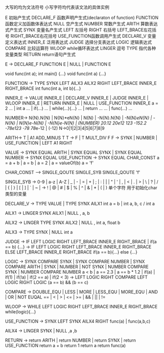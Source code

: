 大写的均为文法符号 小写字符均代表该文法的具体实例

E 初始产生式
DECLARE_F 函数声明产生式(declaraton of function)
FUNCTION  函数定义加函数体表达式
NULL      空产生式
NUMBER    常数产生式
ARITH     算数表达式产生式
SYNX      变量名产生式
LEFT      左括号
RIGHT     右括号
LEFT_BRACE左花括号
RIGHT_BRACE右花括号
USE_FUNCTION函数调用产生式
DECLARE_V 变量定义表达式
INNER_E   泛用表达式
JUDGE     选择分支表达式
LOGIC     逻辑表达式
COMPARE   比较运算符
WLOOP     while循环表达式
LINGER    逗号
TYPE      指代各种变量类型
RETURN    return语句产生式



E -> DECLARE_F FUNCTION E | NULL | FUNCTION E
<!-- 暂时先不实现DECLARE_F -->
void func(int a);
int main()
{...}
void func(int a)
{...}

FUNCTION -> TYPE SYNX LEFT AILX3 AILX2 RIGHT LEFT_BRACE INNER_E RIGHT_BRACE
int func(int a, int b){...} 

INNER_E -> VALUE INNER_E | DECLARE_V INNER_E | JUDGE INNER_E | WLOOP INNER_E | RETURN INNER_E | NULL |                     USE_FUNCTION INNER_E
a = 2 ... | int a ... | if(...) ... | while(...){...} ... | return ... ... | func(...) ...


<!-- 还需要添加#include -->

NUMBER-> N{N}.N{N} | N{N}*eN{N} | N{N} | -N{N}.N{N} | -N{N}*eN{N} | -N{N} | N{N}*e-N{N} | -N{N}*e-N{N} | (NUMBER)
          20.12      20*e12       123     -152.2       -78*e123      -78    78*e-12                    | (-12)
N->0|1|2|3|4|5|6|7|8|9
<!-- 数字用正则表达式实现 -->



ARITH-> T | A1 ADD_MINUS T
        T -> F | T MULT_DIV F
        F -> SYNX | NUMBER | USE_FUNCTION | LEFT A1 RIGHT

VALUE -> SYNX EQUAL ARITH | SYNX EQUAL SYNX | SYNX EQUAL NUMBER
      -> SYNX EQUAL USE_FUNCTION
      -> SYNX EQUAL CHAR_CONST
a = a + b | a = b | a = 2 | a = valueOf(b)
a = 'f'
<!-- 先判断共同的SYNX EQUAL部分，后面的差别if解决 -->

CHAR_CONST —> SINGLE_QOUTE SINGLE_SYB SINGLE_QOUTE
'f'
<!-- 关于SINGLE_SYB单个字符的判定方法，可以在词法分析中通过string的长度来判断 -->

SINGLE_SYB -> 0-9 | a-z | A-Z | _ | - | = | + | ; | : | | | " | ' | , | < | . | > | \ | ? | / | { | } | [ | ] | ` | ~ | 
           -> ! | @ | # | $ | % | ^ | & | * | ( | )
单个字符 用于初始化char类型的变量


DECLARE_V -> TYPE VALUE | TYPE SYNX AILX1 
             int a = b | int a, b, c / int a

AILX1 -> LINGER SYNX AILX1 | NULL
, a, b

AILX2 -> LINGER TYPE SYNX AILX2 | NULL
, int a, float b

AILX3 -> TYPE SYNX | NULL
int a

JUDGE -> IF LEFT LOGIC RIGHT LEFT_BRACE INNER_E RIGHT_BRACE |
        if(a == b) {...}
      -> IF LEFT LOGIC RIGHT LEFT_BRACE INNER_E RIGHT_BRACE ELSE  LEFT_BRACE INNER_E RIGHT_BRACE
        if(a == b){...} else {...}

LOGIC -> SYNX COMPARE SYNX | SYNX COMPARE NUMBER | SYNX COMPARE ARITH | SYNX | NUMBER | NOT SYNX | NUMBER COMPARE SYNX |           NUMBER COMPARE NUMBER 
         a < b             | a == 2.3             | a == b * 1.2   | if(a)     | if(1)  | if(!a)   | if(2 == a)          | if(2 < 3)
      -> LEFT LOGIC RIGHT COMPARE LEFT LOGIC RIGHT LOGIC
         (a == b) && (b == c)   

COMPARE -> DOUBLE_EQU | LESS | MORE | LESS_EQU | MORE_EQU | AND | OR | NOT EUQAL
           ==         | <    | >    | <=       | >=       | &&  | || |   !=

WLOOP -> WHILE LEFT LOGIC RIGHT LEFT_BRACE INNER_E RIGHT_BRACE
while(logic){...}

USE_FUNCTION -> SYNX LEFT SYNX AILX4 RIGHT
func(a) | func(a,b,c)

AILX4 -> LINGER SYNX | NULL
,a ,b

RETURN -> return ARITH | return NUMBER | return SYNX | return USE_FUNCTION 
          return a + b   return 1        return a      return func(a)       

